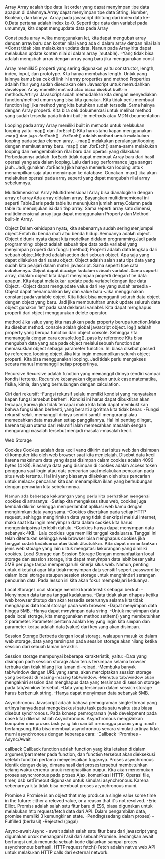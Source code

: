 Array
Array adalah tipe data list order yang dapat menyimpan tipe data apapun di dalamnya.Array dapat menyimpan tipe data String, Number, Boolean, dan lainnya.
Array pada javascript dihitung dari index data ke-0.Data pertama adalah index ke-0.
Seperti tipe data dan variabel pada umumnya, kita dapat mengupdate data pada Array

Const pada array
=Jika menggunakan let, kita dapat mengubah array  dengan array baru dan konten nilai yang ada di dalam array dengan nilai lain
=Const tidak bisa melakukan update data. Namun pada Array kita dapat melakukan update konten nilai di dalam array (mutable).
=Yang tidak bisa adalah mengubah array dengan array yang baru jika menggunakan const

Array memiliki 5 properti yang sering digunakan yaitu constructor, length, index, input, dan prototype.
Kita hanya membahas length. Untuk yang lainnya kamu bisa cek di link ini array properties and method
Properties adalah fitur yang sudah disediakan oleh Javascript untuk memudahkan developer.
Array memiliki method atau biasa disebut built-in methods.Artinya Javascript sudah memudahkan kita dengan menyediakan function/method umum yang bisa kita gunakan.
Kita tidak perlu membuat function lagi jika method yang kita butuhkan sudah tersedia.
Sama halnya dengan Array properti. Kita bisa cek dokumentasi untuk melihat method yang sudah tersedia pada link ini built-in methods atau MDN documentation

Looping pada array
Array memiliki built in methods untuk melakukan looping yaitu .map() dan .forEach()
Kita harus tahu kapan menggunakan .map() dan juga .forEach()
-.forEach() adalah method untuk melakukan looping pada setiap elemen array.
-.map() melakukan perulangan/looping dengan membuat array baru.
.map() dan .forEach() sama-sama melakukan looping dan mengembalikan nilai baru dari operasi yang dilakukan. Perbedaannya adalah .forEach tidak dapat membuat Array baru dari hasil operasi yang ada dalam looping. Lalu dari segi performance juga sangat jauh.
Jadi, gunakan .forEach() jika hanya memerlukan looping untuk menampilkan saja atau menyimpan ke database.
Gunakan .map() jika akan melakukan operasi pada array seperti yang dapat mengubah nilai array sebelumnya.

Multidimensional Array
Multidimensional Array bisa dianalogikan dengan array of array.Ada array didalam array.
Bayangkan multidimensional ini seperti Table.Baris pada table itu menunjukan jumlah array.Column pada table itu menunjukan isi dari tiap array.
Sama seperti array satu dimensi, multidimensional array juga dapat menggunakan Property dan Method built-in Array.

Object
Dalam kehidupan nyata, kita sebenarnya sudah sering menjumpai object.Entah itu benda mati atau benda hidup. Semuanya adalah object. 
Object didunia nyata dapat kita modelkan didalam programming.Jadi pada programming, object adalah sebuah tipe data pada variabel yang menyimpan properti dan fungsi (method)
Properti adalah data lengkap dari sebuah object.Method adalah action dari sebuah object. Apa saja yang dapat dilakukan dari suatu object.
Object adalah salah satu tipe data yang sudah kita pelajari dalam materi javascript.
Sama seperti tipe data sebelumnya. Object dapat diassign kedalam sebuah variabel.
Sama seperti array, didalam object kita dapat menyimpan properti dengan tipe data apapun.
Kita dapat melakukan update pada variabel dengan tipe data Object.
-Object dapat mengupdate value dari key yang sudah tersedia
-Object dapat menambahkan key dan value baru
-Jika menggunakan constant pada variable object. Kita tidak bisa mengganti seluruh data object dengan object yang baru.
Jadi jika membutuhkan untuk update seluruh data object gunakan ‘let’ pada saat deklarasi variabel.
Kita dapat menghapus properti dari object menggunakan delete operator.

method
Jika value yang kita masukkan pada property berupa function.Maka itu disebut method. console adalah global javascript object.
log() adalah property yang berupa function dari object console. Sehingga kita memanggila dengan cara console.log().
pass by reference
Kita bisa mengubah data yang ada pada object melalui sebuah function dan memasukkan object sebagai parameter function.
Ini biasa disebut passed by reference.
looping object
Jika kita ingin menampilkan seluruh object properti. Kita bisa menggunakan looping. Jadi tidak perlu mengakses secara manual memanggil setiap propertinya.

Recursive
Recursive adalah function yang memanggil dirinya sendiri sampai kondisi tertentu.
Recursive kebanyakan digunakan untuk case matematika, fisika, kimia, dan yang berhubungan dengan calculation.

Ciri dari rekursif:
-Fungsi rekursif selalu memiliki kondisi yang menyatakan kapan fungsi tersebut berhenti. Kondisi ini harus dapat dibuktikan akan tercapai, karena jika tidak tercapai maka kita tidak dapat membuktikan bahwa fungsi akan berhenti, yang berarti algoritma kita tidak benar.
-Fungsi rekursif selalu memanggil dirinya sendiri sambil mengurangi atau memecahkan data masukan setiap panggilannya. Hal ini penting diingat, karena tujuan utama dari rekursif ialah memecahkan masalah dengan mengurangi masalah tersebut menjadi masalah-masalah kecil.

Web Storage

Cookies
Cookies adalah data kecil yang dikirim dari situs web dan disimpan di komputer kita oleh web browser saat kita menjelajah. Disebut data kecil karena maksimum data yang dapat disimpan dalam cookies adalah 4096 bytes (4 KB).
Biasanya data yang disimpan di cookies adalah access token pengguna saat login atau data pencarian saat melakukan pencarian pada situs web tertentu. Hal ini yang biasanya dilakukan oleh situs pencarian untuk melacak pencarian kita dan menampilkan iklan yang berhubungan dengan pencarian kita sebelumnnya.

Namun ada beberapa kekurangan yang perlu kita perhatikan mengenai cookies di antaranya:
-Setiap kita mengakses situs web, cookies juga kembali dikirim sehingga memperlambat aplikasi web kamu dengan mengirimkan data yang sama.
-Cookies disertakan pada setiap HTTP request, sehingga mengirimkan data yang tidak dienkripsi melalui internet, maka saat kita ingin menyimpan data dalam cookies kita harus mengenkripsinya terlebih dahulu.
-Cookies hanya dapat menyimpan data sebanyak 4KB.
-Lalu cookies juga memiliki tanggal kadaluarsa. Tanggal ini telah ditentukan sehingga web browser bisa menghapus cookies jika tanggal sudah kadaluarsa atau tidak dibutuhkan.
Kita dapat memanfaatkan jenis web storage yang lain untuk mengatasi kekurangan yang dimiliki cookies.
Local Storage dan Session Storage
Dengan memanfaatkan local storage dan session storage, kita dapat menyimpan data lebih besar yaitu 5MB per page tanpa mempengaruhi kinerja situs web. Namun, penting untuk diketahui agar kita tidak menyimpan data sensitif seperti password ke dalam local storage ataupun session storage untuk menghindari serangan pencurian data. Pada lesson ini kita akan fokus mempelajari keduanya.

Local Storage
Local storage memiliki karakteristik sebagai berikut:
-Menyimpan data tanpa tanggal kadaluarsa.
-Data tidak akan dihapus ketika web browser ditutup dan akan tersedia seterusnya selama kita tidak menghapus data local storage pada web browser.
-Dapat menyimpan data hingga 5MB.
-Hanya dapat menyimpan data string.
-Untuk menyimpan data pada local storage, kita menggunakan method setItem() yang membutuhkan 2 parameter. Parameter pertama adalah key yang ingin kita simpan dan parameter kedua adalah data (value) dari key yang akan disimpan.

Session Storage
Berbeda dengan local storage, walaupun masuk ke dalam web storage, data yang tersimpan pada session storage akan hilang ketika session dari sebuah laman berakhir.

Session storage mempunyai beberapa karakteristik, yaitu:
-Data yang disimpan pada session storage akan terus tersimpan selama browser terbuka dan tidak hilang jika laman di-reload.
-Membuka banyak tab/window dengan URL yang sama, akan menciptakan session storage yang berbeda di masing-masing tab/window.
-Menutup tab/window akan mengakhiri session dan menghapus data yang tersimpan di session storage pada tab/window tersebut.
-Data yang tersimpan dalam session storage harus berbentuk string.
-Hanya dapat menyimpan data sebanyak 5MB.

Asynchronous
Javascript adalah bahasa pemrograman single-thread yang artinya hanya dapat mengeksekusi satu task pada satu waktu atau biasa disebut synchronous.
Pada konsep pemrograman (web development pada case kita) dikenal istilah Asynchronous. Asynchronous mengizinkan komputer memproses task yang lain sambil menunggu proses yang masih berlangsung.
Kita bisa membuat asynchronous secara simulasi artinya tidak murni asynchronous dengan beberapa cara:
-Callback
-Promises
-Async/Await

callback
Callback function adalah function yang kita letakan di dalam argumen/parameter pada function, dan function tersebut akan dieksekusi setelah function pertama menyelesaikan tugasnya.
Proses asynchronous identik dengan delay, dimana hasil dari proses tersebut membutuhkan selang waktu tertentu untuk menghasilkan output. Kita akan menemukan proses asynchronous pada proses Ajax, komunikasi HTTP, Operasi file, timer, dsb
setTimeout digunakan untuk simulasi asynchronous. Karena sebenarnya kita tidak bisa membuat proses asynchronous murni.

Promise
a Promise is an object that may produce a single value some time in the future: either a reloved value, or a reason that it's not resolved. -Eric Elliot.
Promise adalah salah satu fitur baru di ES6, biasa digunakan untuk melakukan http request/fetch data dari API.
Dalam pengambilan data, promise memiliki 3 kemungkinan state.
-Pending(sedang dalam proses)
-Fulfilled (berhasil)
-Rejected (gagal)

Async-await
Async - await adalah salah satu fitur baru dari javascript yang digunakan untuk menangani hasil dari sebuah Promise. Sedangkan await berfungsi untuk menunda sebuah kode dijalankan sampai proses asynchronous berhasil.
HTTP request fetch()
Fetch adalah native web API untuk melakukan HTTP calls dari external network.




